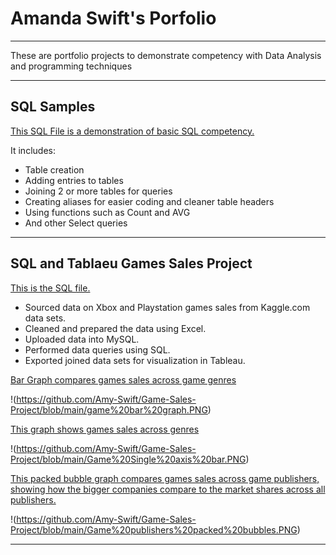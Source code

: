 # Amanda Swift's Porfolio
---
These are portfolio projects to demonstrate competency with Data Analysis and programming techniques 

---
## SQL Samples

[This SQL File is a demonstration of basic SQL competency.](https://github.com/Amy-Swift/SQL-Sample/blob/main/SQL%20Samples.sql)

It includes:

- Table creation
- Adding entries to tables
- Joining 2 or more tables for queries
- Creating aliases for easier coding and cleaner table headers
- Using functions such as Count and AVG
- And other Select queries


---
## SQL and Tablaeu Games Sales Project

[This is the SQL file.](https://github.com/Amy-Swift/Game-Sales-Project/blob/main/my%20Game%20Data%20setup.sql)

- Sourced data on Xbox and Playstation games sales from Kaggle.com data sets.
- Cleaned and prepared the data using Excel.
- Uploaded data into MySQL.
- Performed data queries using SQL.
- Exported joined data sets for visualization in Tableau.

[Bar Graph compares games sales across game genres](https://github.com/Amy-Swift/Game-Sales-Project/blob/main/game%20bar%20graph.PNG)

!(https://github.com/Amy-Swift/Game-Sales-Project/blob/main/game%20bar%20graph.PNG)

[This graph shows games sales across genres](https://github.com/Amy-Swift/Game-Sales-Project/blob/main/Game%20Single%20axis%20bar.PNG)

!(https://github.com/Amy-Swift/Game-Sales-Project/blob/main/Game%20Single%20axis%20bar.PNG)

[This packed bubble graph compares games sales across game publishers, showing how the bigger companies compare to the market shares across all publishers.](https://github.com/Amy-Swift/Game-Sales-Project/blob/main/Game%20publishers%20packed%20bubbles.PNG)

!(https://github.com/Amy-Swift/Game-Sales-Project/blob/main/Game%20publishers%20packed%20bubbles.PNG)



---
